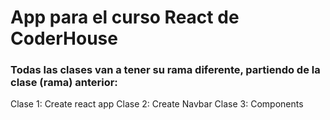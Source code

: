 # App para el curso React de CoderHouse

### Todas las clases van a tener su rama diferente, partiendo de la clase (rama) anterior:

Clase 1: Create react app
Clase 2: Create Navbar
Clase 3: Components
